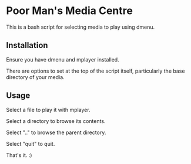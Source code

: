 Poor Man's Media Centre
=======================

This is a bash script for selecting media to play using dmenu.

Installation
------------

Ensure you have dmenu and mplayer installed.

There are options to set at the top of the script itself, particularly the base directory of your media.

Usage
-----

Select a file to play it with mplayer.

Select a directory to browse its contents.

Select ".." to browse the parent directory.

Select "quit" to quit.

That's it. :)
